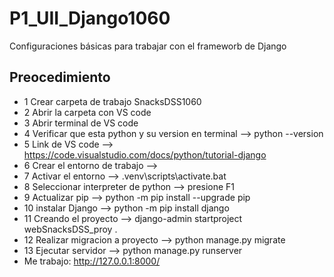 # P1_UII_Django1060
Configuraciones básicas para trabajar con el frameworb de Django 
## Preocedimiento 
- 1 Crear carpeta de trabajo SnacksDSS1060
- 2 Abrir la carpeta con VS code
- 3 Abrir terminal de VS code
- 4 Verificar que esta python y su version en terminal  --> python --version
- 5 Link de VS code --> https://code.visualstudio.com/docs/python/tutorial-django
- 6 Crear el entorno de trabajo -->
- 7 Activar el entorno --> .venv\scripts\activate.bat
- 8 Seleccionar interpreter de python --> presione F1
- 9 Actualizar pip --> python -m pip install --upgrade pip
- 10 instalar Django --> python -m pip install django
- 11 Creando el proyecto --> django-admin startproject webSnacksDSS_proy .
- 12 Realizar migracion a proyecto --> python manage.py migrate
- 13 Ejecutar servidor --> python manage.py runserver
- Me trabajo: http://127.0.0.1:8000/
